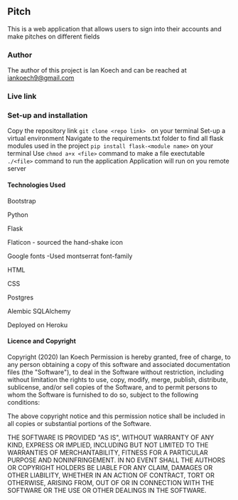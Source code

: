 ## Pitch

This is a web application that allows users to sign into their accounts and make pitches on different fields

### Author

The author of this project is Ian Koech and can be reached at iankoech9@gmail.com

### Live link

### Set-up and installation
Copy the repository link
`git clone <repo link> ` on your terminal
Set-up  a virtual environment 
Navigate to the requirements.txt folder to find all flask modules used in the project
`pip install flask-<module name>` on your terminal
Use `chmod a+x <file>` command to make a file exectutable
`./<file>` command to run the application
Application will run on you remote server

#### Technologies Used 

Bootstrap

Python

Flask

Flaticon - sourced the hand-shake icon

Google fonts -Used montserrat font-family

HTML

CSS

Postgres

Alembic SQLAlchemy

Deployed on Heroku


#### Licence and Copyright

Copyright (2020) Ian Koech Permission is hereby granted, free of charge, to any person obtaining a copy of this software and associated documentation files (the "Software"), to deal in the Software without restriction, including without limitation the rights to use, copy, modify, merge, publish, distribute, sublicense, and/or sell copies of the Software, and to permit persons to whom the Software is furnished to do so, subject to the following conditions:

The above copyright notice and this permission notice shall be included in all copies or substantial portions of the Software.

THE SOFTWARE IS PROVIDED "AS IS", WITHOUT WARRANTY OF ANY KIND, EXPRESS OR IMPLIED, INCLUDING BUT NOT LIMITED TO THE WARRANTIES OF MERCHANTABILITY, FITNESS FOR A PARTICULAR PURPOSE AND NONINFRINGEMENT. IN NO EVENT SHALL THE AUTHORS OR COPYRIGHT HOLDERS BE LIABLE FOR ANY CLAIM, DAMAGES OR OTHER LIABILITY, WHETHER IN AN ACTION OF CONTRACT, TORT OR OTHERWISE, ARISING FROM, OUT OF OR IN CONNECTION WITH THE SOFTWARE OR THE USE OR OTHER DEALINGS IN THE SOFTWARE.